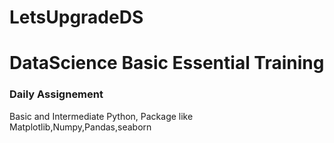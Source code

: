# LetsUpgradeDS
# DataScience Basic Essential Training
### Daily Assignement
Basic and Intermediate Python, Package like Matplotlib,Numpy,Pandas,seaborn
